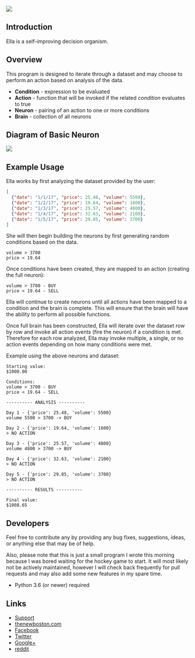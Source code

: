 ![](http://i.imgur.com/4WG89Km.png)

## Introduction

Ella is a self-improving decision organism.

## Overview

This program is designed to iterate through a dataset and may choose to perform an action based on analysis of the data.
  
- **Condition** - expression to be evaluated 
- **Action** - function that will be invoked if the related _condition_ evaluates to true
- **Neuron** - pairing of an action to one or more conditions
- **Brain** - collection of all neurons

## Diagram of Basic Neuron

![](http://i.imgur.com/wzIT8Av.png)

## Example Usage

Ella works by first analyzing the dataset provided by the user:
```json
[
  {"date": "1/1/17", "price": 25.48, "volume": 5500},
  {"date": "1/2/17", "price": 19.64, "volume": 1600},
  {"date": "1/3/17", "price": 25.57, "volume": 4800},
  {"date": "1/4/17", "price": 32.63, "volume": 2100},
  {"date": "1/5/17", "price": 29.85, "volume": 3700}
]
```

She will then begin building the neurons by first generating random conditions based on the data.
```
volume > 3700
price < 19.64
```

Once conditions have been created, they are mapped to an action (creating the full neuron):
```
volume > 3700 - BUY
price < 19.64 - SELL
```

Ella will continue to create neurons until all actions have been mapped to a condition and the brain is complete. This
will ensure that the brain will have the ability to perform all possible functions.

Once full brain has been constructed, Ella will iterate over the dataset row by row and invoke all action events (fire
the neuron) if a condition is met. Therefore for each row analyzed, Ella may invoke multiple, a single, or no action 
events depending on how many conditions were met. 

Example using the above neurons and dataset:
```
Starting value:
$1000.00
 
Conditions:
volume > 3700 - BUY
price < 19.64 - SELL
 
---------- ANALYSIS ----------
 
Day 1 - {'price': 25.48, 'volume': 5500}
volume 5500 > 3700 -> BUY
 
Day 2 - {'price': 19.64, 'volume': 1600}
> NO ACTION
 
Day 3 - {'price': 25.57, 'volume': 4800}
volume 4800 > 3700 -> BUY
 
Day 4 - {'price': 32.63, 'volume': 2100}
> NO ACTION
 
Day 5 - {'price': 29.85, 'volume': 3700}
> NO ACTION
 
---------- RESULTS ----------
 
Final value:
$1008.65
```

## Developers

Feel free to contribute any by providing any bug fixes, suggestions, ideas, or anything else that may be of help.

Also, please note that this is just a small program I wrote this morning because I was bored waiting for the hockey game 
to start. It will most likely not be actively maintained, however I will check back frequently for pull requests and may
also add some new features in my spare time. 

- Python 3.6 (or newer) required

## Links

- [Support](https://www.patreon.com/thenewboston)
- [thenewboston.com](https://thenewboston.com/)
- [Facebook](https://www.facebook.com/TheNewBoston-464114846956315/)
- [Twitter](https://twitter.com/bucky_roberts)
- [Google+](https://plus.google.com/+BuckyRoberts)
- [reddit](https://www.reddit.com/r/thenewboston/)
